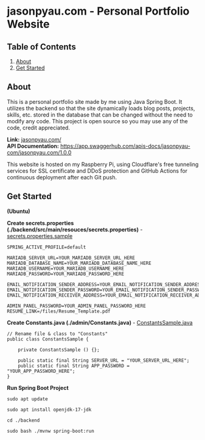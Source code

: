 # jasonpyau.com - Personal Portfolio Website

## Table of Contents
<ol>
  <li><a href="#about">About</a></li>
  <li><a href="#get-started">Get Started</a></li>
</ol>


## About
This is a personal portfolio site made by me using Java Spring Boot. It utilizes the backend so that the site dynamically loads blog posts, projects, skills, etc. stored in the database that can be changed without the need to modify any code. This project is open source so you may use any of the code, credit appreciated. 

**Link:** <a href="https://jasonpyau.com">jasonpyau.com/</a>
<br>
**API Documentation:** <a href="https://app.swaggerhub.com/apis-docs/jasonpyau-com/jasonpyau.com/1.0.0">https://app.swaggerhub.com/apis-docs/jasonpyau-com/jasonpyau.com/1.0.0</a>

This website is hosted on my Raspberry Pi, using Cloudflare's free tunneling services for SSL certificate and DDoS protection and GitHub Actions for continuous deployment after each Git push.


## Get Started
**(Ubuntu)**

**Create secrets.properties (./backend/src/main/resouces/secrets.properties)** -
<a href="https://github.com/jasonpyau/jasonpyau.com/blob/main/backend/src/main/resources/secrets.properties.sample">secrets.properties.sample</a>

```
SPRING_ACTIVE_PROFILE=default

MARIADB_SERVER_URL=YOUR_MARIADB_SERVER_URL_HERE
MARIADB_DATABASE_NAME=YOUR_MARIADB_DATABASE_NAME_HERE
MARIADB_USERNAME=YOUR_MARIADB_USERNAME_HERE
MARIADB_PASSWORD=YOUR_MARIADB_PASSWORD_HERE

EMAIL_NOTIFICATION_SENDER_ADDRESS=YOUR_EMAIL_NOTIFICATION_SENDER_ADDRESS_HERE
EMAIL_NOTIFICATION_SENDER_PASSWORD=YOUR_EMAIL_NOTIFICATION_SENDER_PASSWORD_HERE
EMAIL_NOTIFICATION_RECEIVER_ADDRESS=YOUR_EMAIL_NOTIFICATION_RECEIVER_ADDRESS_HERE

ADMIN_PANEL_PASSWORD=YOUR_ADMIN_PANEL_PASSWORD_HERE
RESUME_LINK=/files/Resume_Template.pdf
```

**Create Constants.java (./admin/Constants.java)** -
<a href="https://github.com/jasonpyau/jasonpyau.com/blob/main/admin/ConstantsSample.java">ConstantsSample.java</a>
```
// Rename file & class to "Constants"
public class ConstantsSample {
    
    private ConstantsSample () {};

    public static final String SERVER_URL = "YOUR_SERVER_URL_HERE";
    public static final String APP_PASSWORD = "YOUR_APP_PASSWORD_HERE";
}
```

**Run Spring Boot Project**
```
sudo apt update

sudo apt install openjdk-17-jdk

cd ./backend

sudo bash ./mvnw spring-boot:run
```

